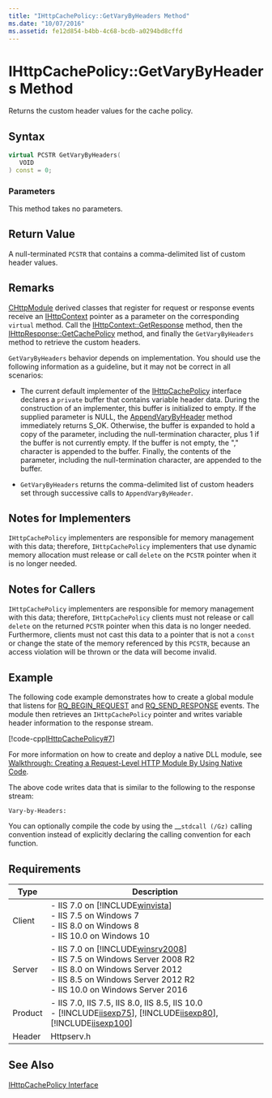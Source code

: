 ```yaml
---
title: "IHttpCachePolicy::GetVaryByHeaders Method"
ms.date: "10/07/2016"
ms.assetid: fe12d854-b4bb-4c68-bcdb-a0294bd8cffd
---
```

# IHttpCachePolicy::GetVaryByHeaders Method
Returns the custom header values for the cache policy.  
  
## Syntax  
  
```cpp  
virtual PCSTR GetVaryByHeaders(  
   VOID  
) const = 0;  
```  
  
### Parameters  
 This method takes no parameters.  
  
## Return Value  
 A null-terminated `PCSTR` that contains a comma-delimited list of custom header values.  
  
## Remarks  
 [CHttpModule](../../web-development-reference/native-code-api-reference/chttpmodule-class.md) derived classes that register for request or response events receive an [IHttpContext](../../web-development-reference/native-code-api-reference/ihttpcontext-interface.md) pointer as a parameter on the corresponding `virtual` method. Call the [IHttpContext::GetResponse](../../web-development-reference/native-code-api-reference/ihttpcontext-getresponse-method.md) method, then the [IHttpResponse::GetCachePolicy](../../web-development-reference/native-code-api-reference/ihttpresponse-getcachepolicy-method.md) method, and finally the `GetVaryByHeaders` method to retrieve the custom headers.  
  
 `GetVaryByHeaders` behavior depends on implementation. You should use the following information as a guideline, but it may not be correct in all scenarios:  
  
- The current default implementer of the [IHttpCachePolicy](../../web-development-reference/native-code-api-reference/ihttpcachepolicy-interface.md) interface declares a `private` buffer that contains variable header data. During the construction of an implementer, this buffer is initialized to empty. If the supplied parameter is NULL, the [AppendVaryByHeader](../../web-development-reference/native-code-api-reference/ihttpcachepolicy-appendvarybyheader-method.md) method immediately returns S_OK. Otherwise, the buffer is expanded to hold a copy of the parameter, including the null-termination character, plus 1 if the buffer is not currently empty. If the buffer is not empty, the "," character is appended to the buffer. Finally, the contents of the parameter, including the null-termination character, are appended to the buffer.  
  
- `GetVaryByHeaders` returns the comma-delimited list of custom headers set through successive calls to `AppendVaryByHeader`.  
  
## Notes for Implementers  
 `IHttpCachePolicy` implementers are responsible for memory management with this data; therefore, `IHttpCachePolicy` implementers that use dynamic memory allocation must release or call `delete` on the `PCSTR` pointer when it is no longer needed.  
  
## Notes for Callers  
 `IHttpCachePolicy` implementers are responsible for memory management with this data; therefore, `IHttpCachePolicy` clients must not release or call `delete` on the returned `PCSTR` pointer when this data is no longer needed. Furthermore, clients must not cast this data to a pointer that is not a `const` or change the state of the memory referenced by this `PCSTR`, because an access violation will be thrown or the data will become invalid.  
  
## Example  
 The following code example demonstrates how to create a global module that listens for [RQ_BEGIN_REQUEST](../../web-development-reference/native-code-api-reference/request-processing-constants.md) and [RQ_SEND_RESPONSE](../../web-development-reference/native-code-api-reference/request-processing-constants.md) events. The module then retrieves an `IHttpCachePolicy` pointer and writes variable header information to the response stream.  
  
 [!code-cpp[IHttpCachePolicy#7](../../../samples/snippets/cpp/VS_Snippets_IIS/IIS7/IHttpCachePolicy/cpp/GetVaryByHeaders.cpp#7)]  
  
 For more information on how to create and deploy a native DLL module, see [Walkthrough: Creating a Request-Level HTTP Module By Using Native Code](../../web-development-reference/native-code-development-overview/walkthrough-creating-a-request-level-http-module-by-using-native-code.md).  
  
 The above code writes data that is similar to the following to the response stream:  
  
```  
Vary-by-Headers:
```  
  
 You can optionally compile the code by using the __`stdcall (/Gz)` calling convention instead of explicitly declaring the calling convention for each function.  
  
## Requirements  
  
|Type|Description|  
|----------|-----------------|  
|Client|-   IIS 7.0 on [!INCLUDE[winvista](../../wmi-provider/includes/winvista-md.md)]<br />-   IIS 7.5 on Windows 7<br />-   IIS 8.0 on Windows 8<br />-   IIS 10.0 on Windows 10|  
|Server|-   IIS 7.0 on [!INCLUDE[winsrv2008](../../wmi-provider/includes/winsrv2008-md.md)]<br />-   IIS 7.5 on Windows Server 2008 R2<br />-   IIS 8.0 on Windows Server 2012<br />-   IIS 8.5 on Windows Server 2012 R2<br />-   IIS 10.0 on Windows Server 2016|  
|Product|-   IIS 7.0, IIS 7.5, IIS 8.0, IIS 8.5, IIS 10.0<br />-   [!INCLUDE[iisexp75](../../web-development-reference/native-code-api-reference/includes/iisexp75-md.md)], [!INCLUDE[iisexp80](../../web-development-reference/native-code-api-reference/includes/iisexp80-md.md)], [!INCLUDE[iisexp100](../../web-development-reference/native-code-api-reference/includes/iisexp100-md.md)]|  
|Header|Httpserv.h|  
  
## See Also  
 [IHttpCachePolicy Interface](../../web-development-reference/native-code-api-reference/ihttpcachepolicy-interface.md)
